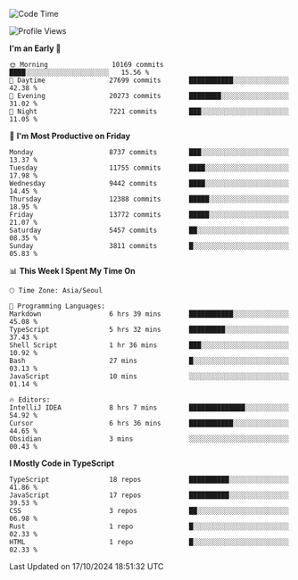<!--START_SECTION:waka-->
![Code Time](http://img.shields.io/badge/Code%20Time-6%2C800%20hrs%2043%20mins-blue)

![Profile Views](http://img.shields.io/badge/Profile%20Views-0-blue)

**I'm an Early 🐤** 

```text
🌞 Morning                10169 commits       ████░░░░░░░░░░░░░░░░░░░░░   15.56 % 
🌆 Daytime                27699 commits       ███████████░░░░░░░░░░░░░░   42.38 % 
🌃 Evening                20273 commits       ████████░░░░░░░░░░░░░░░░░   31.02 % 
🌙 Night                  7221 commits        ███░░░░░░░░░░░░░░░░░░░░░░   11.05 % 
```
📅 **I'm Most Productive on Friday** 

```text
Monday                   8737 commits        ███░░░░░░░░░░░░░░░░░░░░░░   13.37 % 
Tuesday                  11755 commits       ████░░░░░░░░░░░░░░░░░░░░░   17.98 % 
Wednesday                9442 commits        ████░░░░░░░░░░░░░░░░░░░░░   14.45 % 
Thursday                 12388 commits       █████░░░░░░░░░░░░░░░░░░░░   18.95 % 
Friday                   13772 commits       █████░░░░░░░░░░░░░░░░░░░░   21.07 % 
Saturday                 5457 commits        ██░░░░░░░░░░░░░░░░░░░░░░░   08.35 % 
Sunday                   3811 commits        █░░░░░░░░░░░░░░░░░░░░░░░░   05.83 % 
```


📊 **This Week I Spent My Time On** 

```text
🕑︎ Time Zone: Asia/Seoul

💬 Programming Languages: 
Markdown                 6 hrs 39 mins       ███████████░░░░░░░░░░░░░░   45.08 % 
TypeScript               5 hrs 32 mins       █████████░░░░░░░░░░░░░░░░   37.43 % 
Shell Script             1 hr 36 mins        ███░░░░░░░░░░░░░░░░░░░░░░   10.92 % 
Bash                     27 mins             █░░░░░░░░░░░░░░░░░░░░░░░░   03.13 % 
JavaScript               10 mins             ░░░░░░░░░░░░░░░░░░░░░░░░░   01.14 % 

🔥 Editors: 
IntelliJ IDEA            8 hrs 7 mins        ██████████████░░░░░░░░░░░   54.92 % 
Cursor                   6 hrs 36 mins       ███████████░░░░░░░░░░░░░░   44.65 % 
Obsidian                 3 mins              ░░░░░░░░░░░░░░░░░░░░░░░░░   00.43 % 
```

**I Mostly Code in TypeScript** 

```text
TypeScript               18 repos            ██████████░░░░░░░░░░░░░░░   41.86 % 
JavaScript               17 repos            ██████████░░░░░░░░░░░░░░░   39.53 % 
CSS                      3 repos             ██░░░░░░░░░░░░░░░░░░░░░░░   06.98 % 
Rust                     1 repo              █░░░░░░░░░░░░░░░░░░░░░░░░   02.33 % 
HTML                     1 repo              █░░░░░░░░░░░░░░░░░░░░░░░░   02.33 % 
```




 Last Updated on 17/10/2024 18:51:32 UTC
<!--END_SECTION:waka-->
